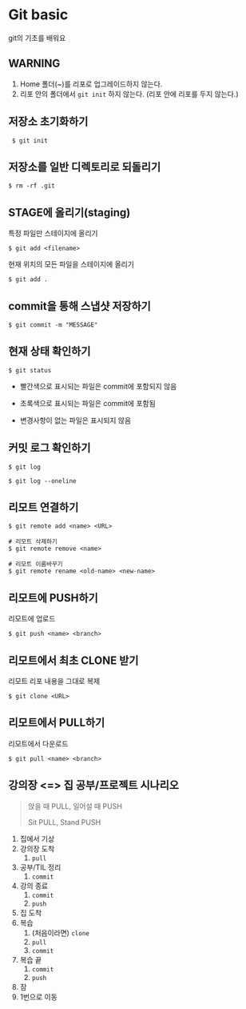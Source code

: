 # Git basic

git의 기초를 배워요



## WARNING

1. Home 폴더(~)를 리포로 업그레이드하지 않는다.
2. 리포 안의 폴더에서 `git init` 하지 않는다. (리포 안에 리포를 두지 않는다.)



## 저장소 초기화하기

` $ git init`



## 저장소를 일반 디렉토리로 되돌리기

`$ rm -rf .git`



## STAGE에 올리기(staging)

특정 파일만 스테이지에 올리기

`$ git add <filename>`

현재 위치의 모든 파일을 스테이지에 올리기

`$ git add .`



## commit을 통해 스냅샷 저장하기

`$ git commit -m "MESSAGE"`



## 현재 상태 확인하기

`$ git status`

- 빨간색으로 표시되는 파일은 commit에 포함되지 않음

- 초록색으로 표시되는 파일은 commit에 포함됨
- 변경사항이 없는 파일은 표시되지 않음



## 커밋 로그 확인하기

`$ git log`

`$ git log --oneline`



## 리모트 연결하기

`$ git remote add <name> <URL>`

```
# 리모트 삭제하기
$ git remote remove <name>

# 리모트 이름바꾸기
$ git remote rename <old-name> <new-name>
```



## 리모트에 PUSH하기

리모트에 업로드

`$ git push <name> <branch>`



## 리모트에서 최초 CLONE 받기

리모트 리포 내용을 그대로 복제

`$ git clone <URL>`



## 리모트에서 PULL하기

리모트에서 다운로드

`$ git pull <name> <branch>`



## 강의장 <=> 집 공부/프로젝트 시나리오

> 앉을 때 PULL, 일어설 때 PUSH
>
> Sit PULL, Stand PUSH

1. 집에서 기상
2. 강의장 도착
   1. `pull`
3. 공부/TIL 정리
   1. `commit`
4. 강의 종료
   1. `commit`
   2. `push`
5.  집 도착
6. 복습
   1. (처음이라면) `clone`
   2. `pull`
   3. `commit`
7. 복습 끝
   1. `commit`
   2. `push`
8. 잠
9. 1번으로 이동

